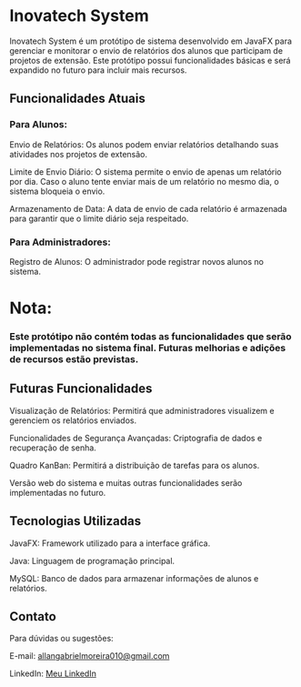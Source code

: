 # Inovatech System
Inovatech System é um protótipo de sistema desenvolvido em JavaFX para gerenciar e monitorar o envio de relatórios dos alunos que participam de projetos de extensão. Este protótipo possui funcionalidades básicas e será expandido no futuro para incluir mais recursos.

## Funcionalidades Atuais

### Para Alunos:

Envio de Relatórios: Os alunos podem enviar relatórios detalhando suas atividades nos projetos de extensão.

Limite de Envio Diário: O sistema permite o envio de apenas um relatório por dia. Caso o aluno tente enviar mais de um relatório no mesmo dia, o sistema bloqueia o envio.

Armazenamento de Data: A data de envio de cada relatório é armazenada para garantir que o limite diário seja respeitado.

### Para Administradores:

Registro de Alunos: O administrador pode registrar novos alunos no sistema.

# Nota: 
### Este protótipo não contém todas as funcionalidades que serão implementadas no sistema final. Futuras melhorias e adições de recursos estão previstas.

## Futuras Funcionalidades

Visualização de Relatórios: Permitirá que administradores visualizem e gerenciem os relatórios enviados.

Funcionalidades de Segurança Avançadas: Criptografia de dados e recuperação de senha.

Quadro KanBan: Permitirá a distribuição de tarefas para os alunos.

Versão web do sistema e muitas outras funcionalidades serão implementadas no futuro.

## Tecnologias Utilizadas

JavaFX: Framework utilizado para a interface gráfica.

Java: Linguagem de programação principal.

MySQL: Banco de dados para armazenar informações de alunos e relatórios.

## Contato

Para dúvidas ou sugestões:

E-mail: allangabrielmoreira010@gmail.com

LinkedIn: [Meu LinkedIn](https://www.linkedin.com/in/allan-gabriel-moreira-da-silva-9090a9271/)

